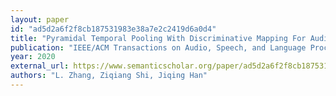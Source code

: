 ```yaml
---
layout: paper
id: "ad5d2a6f2f8cb187531983e38a7e2c2419d6a0d4"
title: "Pyramidal Temporal Pooling With Discriminative Mapping For Audio Classification"
publication: "IEEE/ACM Transactions on Audio, Speech, and Language Processing"
year: 2020
external_url: https://www.semanticscholar.org/paper/ad5d2a6f2f8cb187531983e38a7e2c2419d6a0d4
authors: "L. Zhang, Ziqiang Shi, Jiqing Han"
---
```

